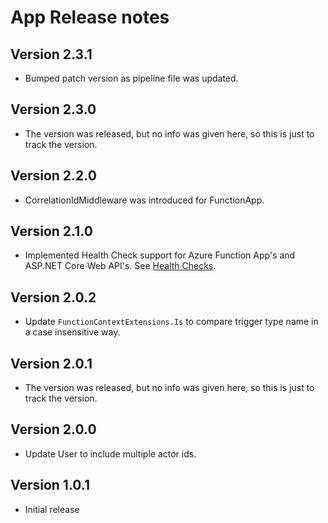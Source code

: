 # App Release notes

## Version 2.3.1

- Bumped patch version as pipeline file was updated.

## Version 2.3.0

- The version was released, but no info was given here, so this is just to track the version.

## Version 2.2.0

- CorrelationIdMiddleware was introduced for FunctionApp.

## Version 2.1.0

- Implemented Health Check support for Azure Function App's and ASP.NET Core Web API's. See [Health Checks](../health-checks.md).

## Version 2.0.2

- Update `FunctionContextExtensions.Is` to compare trigger type name in a case insensitive way.


## Version 2.0.1

- The version was released, but no info was given here, so this is just to track the version.
## Version 2.0.0

- Update User to include multiple actor ids.
## Version 1.0.1

- Initial release